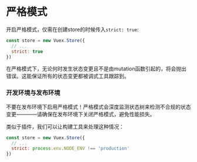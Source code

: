# 严格模式

开启严格模式，仅需在创建store的时候传入`strict: true`:

```js
const store = new Vuex.Store({
  // ...
  strict: true
})
```

在严格模式下，无论何时发生状态变更且不是由mutation函数引起的，将会抛出错误。这能保证所有的状态变更都被调式工具跟踪到。

### 开发环境与发布环境

不要在发布环境下启用严格模式！严格模式会深度监测状态树来检测不合规的状态变更————请确保在发布环境下关闭严格模式，避免性能损失。

类似于插件，我们可以让构建工具来处理这种情况：

```js 
const store = new Vuex.Store({
  // ...
  strict: process.env.NODE_ENV !== 'production'
})
```